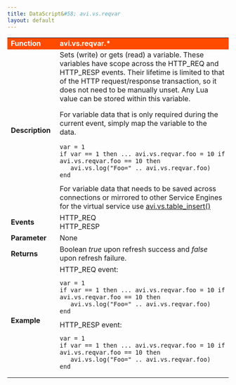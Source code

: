 ```yaml
---
title: DataScript&#58; avi.vs.reqvar
layout: default
---
```

<table class="table table-hover"> 
 <tbody> 
  <tr bgcolor="ff4b00"> 
   <td width="100"><span style="color: white; font-size: medium;"><strong>Function</strong></span></td> 
   <td width="600"><span style="color: white;"><b>avi.vs.reqvar.*</b></span></td> 
  </tr> 
  <tr> 
   <td width="100"><span style="font-size: medium;"><strong>Description</strong></span></td> 
   <td width="600">Sets (write) or gets (read) a variable. These variables have scope across the HTTP_REQ and HTTP_RESP events. Their lifetime is limited to that of the HTTP request/response transaction, so it does not need to be manually unset. Any Lua value can be stored within this variable.<p></p> <p>For variable data that is only required during the current event, simply map the variable to the data.<br> 
     <!-- Crayon Syntax Highlighter v2.7.1 --> </p><pre><code class="language-lua">var = 1
if var == 1 then ... avi.vs.reqvar.foo = 10 if avi.vs.reqvar.foo == 10 then
   avi.vs.log("Foo=" .. avi.vs.reqvar.foo)
end</code></pre> 
    <!-- [Format Time: 0.0015 seconds] --> For variable data that needs to be saved across connections or mirrored to other Service Engines for the virtual service use <a href="/datascript-avi-vs-table_insert/">avi.vs.table_insert()</a></td> 
  </tr> 
  <tr> 
   <td width="100"><span style="font-size: medium;"><strong>Events</strong></span></td> 
   <td width="600">HTTP_REQ<br> HTTP_RESP</td> 
  </tr> 
  <tr> 
   <td width="100"><span style="font-size: medium;"><strong>Parameter</strong></span></td> 
   <td width="600">None</td> 
  </tr> 
  <tr> 
   <td width="100"><span style="font-size: medium;"><strong>Returns</strong></span></td> 
   <td width="600">Boolean <em>true</em> upon refresh success and <em>false</em> upon refresh failure.</td> 
  </tr> 
  <tr> 
   <td width="100"><span style="font-size: medium;"><strong>Example</strong></span></td> 
   <td width="600">HTTP_REQ event:<br> 
    <!-- Crayon Syntax Highlighter v2.7.1 --> <pre><code class="language-lua">var = 1
if var == 1 then ... avi.vs.reqvar.foo = 10 if avi.vs.reqvar.foo == 10 then
   avi.vs.log("Foo=" .. avi.vs.reqvar.foo)
end</code></pre> 
    <!-- [Format Time: 0.0012 seconds] --> HTTP_RESP event:<br> 
    <!-- Crayon Syntax Highlighter v2.7.1 --> <pre><code class="language-lua">var = 1
if var == 1 then ... avi.vs.reqvar.foo = 10 if avi.vs.reqvar.foo == 10 then
   avi.vs.log("Foo=" .. avi.vs.reqvar.foo)
end</code></pre> 
    <!-- [Format Time: 0.0017 seconds] --> </td> 
  </tr> 
 </tbody> 
</table>